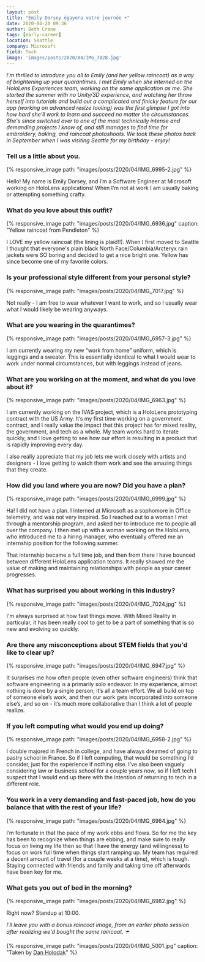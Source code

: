 ```yaml
---
layout: post
title: "Emily Dorsey égayera votre journée ☀️"
date: 2020-04-20 09:36
author: Beth Crane
tags: [early-career]
location: Seattle
company: Microsoft
field: Tech
image: 'images/posts/2020/04/IMG_7028.jpg'
---
```


*I'm thrilled to introduce you all to Emily (and her yellow raincoat) as a way of brightening up your quarantimes. I met Emily when she interned on the HoloLens Experiences team, working on the same application as me. She started the summer with no Unity/3D experience, and watching her throw herself into tutorials and build out a complicated and finicky feature for our app (working on advanced resize tooling) was the first glimpse I got into how hard she'll work to learn and succeed no matter the circumstances. She's since switched over to one of the most technically intense and demanding projects I know of, and still manages to find time for embroidery, baking, and raincoat photoshoots. We took these photos back in September when I was visiting Seattle for my birthday - enjoy!*

### Tell us a little about you.

{% responsive_image path: "images/posts/2020/04/IMG_6995-2.jpg" %}

Hello! My name is Emily Dorsey, and I’m a Software Engineer at Microsoft working on HoloLens applications! When I’m not at work I am usually baking or attempting something crafty.

### What do you love about this outfit?

{% responsive_image path: "images/posts/2020/04/IMG_6936.jpg" caption: "Yellow raincoat from Pendleton" %}

I LOVE my yellow raincoat (the lining is plaid!!). When I first moved to Seattle I thought that everyone's plain black North Face/Columbia/Arcteryx rain jackets were SO boring and decided to get a nice bright one. Yellow has since become one of my favorite colors.

### Is your professional style different from your personal style?

{% responsive_image path: "images/posts/2020/04/IMG_7017.jpg" %}

Not really - I am free to wear whatever I want to work, and so I usually wear what I would likely be wearing anyways.

### What are you wearing in the quarantimes?

{% responsive_image path: "images/posts/2020/04/IMG_6957-3.jpg" %}

I am currently wearing my new “work from home” uniform, which is leggings and a sweater. This is essentially identical to what I would wear to work under normal circumstances, but with leggings instead of jeans.

### What are you working on at the moment, and what do you love about it?

{% responsive_image path: "images/posts/2020/04/IMG_6963.jpg" %}

I am currently working on the IVAS project, which is a HoloLens prototyping contract with the US Army.  It’s my first time working on a government contract, and I really value the impact that this project has for mixed reality, the government, and tech as a whole.  My team works hard to iterate quickly, and I love getting to see how our effort  is resulting in a product that is rapidly improving every day.

I also really appreciate that my job lets me work closely with artists and designers - I love getting to watch them work and see the amazing things that they create.

### How did you land where you are now? Did you have a plan?

{% responsive_image path: "images/posts/2020/04/IMG_6999.jpg" %}

Ha! I did not have a plan. I interned at Microsoft as a sophomore in Office telemetry, and was not very inspired.  So I reached out to a woman I met through a mentorship program, and asked her to introduce me to people all over the company.  I then met up with a woman working on the HoloLens, who introduced me to a hiring manager, who eventually offered me an internship position for the following summer. 

That internship became a full time job, and then from there I have bounced between different HoloLens application teams. It really showed me the value of making and maintaining relationships with people as your career progresses.

### What has surprised you about working in this industry?

{% responsive_image path: "images/posts/2020/04/IMG_7024.jpg" %}

I'm always surprised at how fast things move. With Mixed Reality in particular, it has been really cool to get to be a part of something that is so new and evolving so quickly.  

### Are there any misconceptions about STEM fields that you'd like to clear up?

{% responsive_image path: "images/posts/2020/04/IMG_6947.jpg" %}

It surprises me how often people (even other software engineers) think that software engineering is a primarily solo endeavor. In my experience, almost nothing is done by a single person; it’s all a team effort.  We all build on top of someone else’s work, and then our work gets incorporated into someone else’s, and so on - it’s much more collaborative than I think a lot of people realize.

### If you left computing what would you end up doing?

{% responsive_image path: "images/posts/2020/04/IMG_6958-2.jpg" %}

I double majored in French in college, and have always dreamed of going to pastry school in France.  So if I left computing, that would be something I’d consider, just for the experience if nothing else.  I’ve also been vaguely considering law or business school for a couple years now, so if I left tech I suspect that I would end up there with the intention of returning to tech in a different role.
 
### You work in a very demanding and fast-paced job, how do you balance that with the rest of your life?

{% responsive_image path: "images/posts/2020/04/IMG_6964.jpg" %}

I’m fortunate in that the pace of my work ebbs and flows.  So for me the key has been to recognize when things are ebbing, and make sure to really focus on living my life then so that I have the energy (and willingness) to focus on work full time when things start ramping up.  My team has required a decent amount of travel (for a couple weeks at a time), which is tough.  Staying connected with friends and family and taking time off afterwards have been key for me.

### What gets you out of bed in the morning? ###

{% responsive_image path: "images/posts/2020/04/IMG_6982.jpg" %}

Right now? Standup at 10:00. 

*I'll leave you with a bonus raincoat image, from an earlier photo session after realizing we'd bought the same raincoat. ☂️*

{% responsive_image path: "images/posts/2020/04/IMG_5001.jpg" caption: "Taken by <a href='https://danholodak.com'>Dan Holodak</a>" %}
